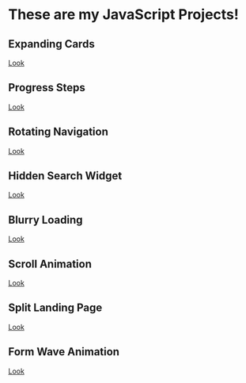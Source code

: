 # These are my JavaScript Projects!

## Expanding Cards

<a href="https://js-projects-git-expanding-cards-git-hannah.vercel.app/" target="_blank">Look</a>

## Progress Steps

<a href="https://js-projects-git-progress-steps-git-hannah.vercel.app/" target="_blank">Look</a>

## Rotating Navigation

<a href="https://js-projects-git-rotating-navigation-git-hannah.vercel.app/" target="_blank">Look</a>

## Hidden Search Widget

<a href="https://js-projects-git-hidden-search-widget-git-hannah.vercel.app/" target="_blank">Look</a>

## Blurry Loading

<a href="https://js-projects-git-blurry-loading-git-hannah.vercel.app/" target="_blank">Look</a>

## Scroll Animation

<a href="https://js-projects-git-scroll-animation-git-hannah.vercel.app/" target="_blank">Look</a>

## Split Landing Page

<a href="https://js-projects-git-split-landing-page-git-hannah.vercel.app/" target="_blank">Look</a>

## Form Wave Animation

<a href="https://js-projects-git-form-wave-animation-git-hannah.vercel.app/" target="_blank">Look</a>